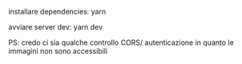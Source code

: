 installare dependencies: yarn

avviare server dev: yarn dev

PS: credo ci sia qualche controllo CORS/ autenticazione in quanto le immagini non sono accessibili
